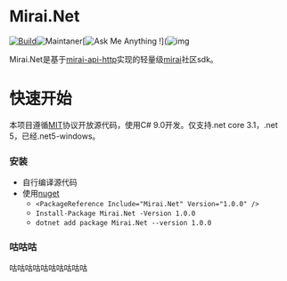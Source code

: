 # Mirai.Net

[![Build](https://github.com/AHpxChina/Mirai.Net/actions/workflows/dotnet.yml/badge.svg?branch=master)](https://github.com/AHpxChina/Mirai.Net/actions/workflows/dotnet.yml)![Maintaner](https://img.shields.io/badge/maintainer-ahpxchina-blue)[![Ask Me Anything !](https://img.shields.io/badge/Ask%20me-anything-1abc9c.svg)](![img](file:///C:\Users\ahpx\AppData\Roaming\Tencent\QQ\Temp\%W@GJ$ACOF(TYDYECOKVDYB.png)https://jq.qq.com/?_wv=1027&k=Enlo0eiv)

Mirai.Net是基于[mirai-api-http](https://github.com/project-mirai/mirai-api-http)实现的轻量级[mirai](https://github.com/mamoe/mirai)社区sdk。

# 快速开始

本项目遵循[MIT](https://github.com/AHpxChina/Mirai.Net/blob/master/LICENSE)协议开放源代码，使用C# 9.0开发。仅支持.net core 3.1，.net 5，已经.net5-windows。

### 安装

+ 自行编译源代码
+ 使用[nuget](https://www.nuget.org/packages/Mirai.Net/1.0.0) 
  + ```<PackageReference Include="Mirai.Net" Version="1.0.0" />```
  + ```Install-Package Mirai.Net -Version 1.0.0```
  + ```dotnet add package Mirai.Net --version 1.0.0```

### 咕咕咕

咕咕咕咕咕咕咕咕咕咕
